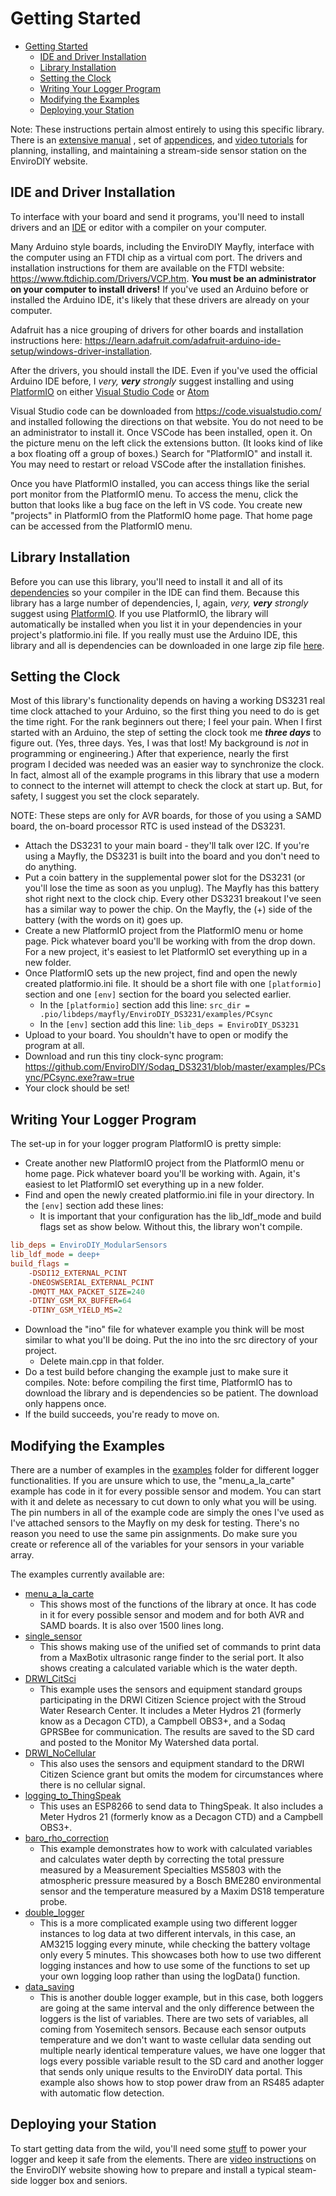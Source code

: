 # Getting Started<!--! {#page_getting_started} -->

<!--! @tableofcontents -->

<!--! @m_footernavigation -->

<!--! @if GITHUB -->

- [Getting Started](#getting-started)
  - [IDE and Driver Installation](#ide-and-driver-installation)
  - [Library Installation](#library-installation)
  - [Setting the Clock](#setting-the-clock)
  - [Writing Your Logger Program](#writing-your-logger-program)
  - [Modifying the Examples](#modifying-the-examples)
  - [Deploying your Station](#deploying-your-station)

<!--! @endif -->

Note: These instructions pertain almost entirely to using this specific library.
There is an [extensive manual](https://www.envirodiy.org/mayfly-sensor-station-manual/) , set of [appendices](https://www.envirodiy.org/mayfly-sensor-station-manual/appendices/), and [video tutorials](https://www.envirodiy.org/videos/) for planning, installing, and maintaining a stream-side sensor station on the EnviroDIY website.

## IDE and Driver Installation<!--! {#page_getting_started_ide} -->

To interface with your board and send it programs, you'll need to install drivers and an [IDE](https://en.wikipedia.org/wiki/Integrated_development_environment) or editor with a compiler on your computer.

Many Arduino style boards, including the EnviroDIY Mayfly, interface with the computer using an FTDI chip as a virtual com port.
The drivers and installation instructions for them are available on the FTDI website:  <https://www.ftdichip.com/Drivers/VCP.htm>.
**You must be an administrator on your computer to install drivers!**  If you've used an Arduino before or installed the Arduino IDE, it's likely that these drivers are already on your computer.

Adafruit has a nice grouping of drivers for other boards and installation instructions here:  <https://learn.adafruit.com/adafruit-arduino-ide-setup/windows-driver-installation>.

After the drivers, you should install the IDE.
Even if you've used the official Arduino IDE before, I _very, **very** strongly_ suggest installing and using [PlatformIO](https://platformio.org/) on either [Visual Studio Code](https://code.visualstudio.com/) or [Atom](https://atom.io/)

Visual Studio code can be downloaded from <https://code.visualstudio.com/> and installed following the directions on that website.
You do not need to be an administrator to install it.
Once VSCode has been installed, open it.
On the picture menu on the left click the extensions button.
(It looks kind of like a box floating off a group of boxes.)
Search for "PlatformIO" and install it.
You may need to restart or reload VSCode after the installation finishes.

Once you have PlatformIO installed, you can access things like the serial port monitor from the PlatformIO menu.
To access the menu, click the button that looks like a bug face on the left in VS code.
You create new "projects" in PlatformIO from the PlatformIO home page.
That home page can be accessed from the PlatformIO menu.

## Library Installation<!--! {#page_getting_started_libraries} -->

Before you can use this library, you'll need to install it and all of its [dependencies](https://github.com/EnviroDIY/ModularSensors/wiki/Library-Dependencies) so your compiler in the IDE can find them.
Because this library has a large number of dependencies, I, again, _very, **very** strongly_ suggest using [PlatformIO](https://platformio.org/).
If you use PlatformIO, the library will automatically be installed when you list it in your dependencies in your project's platformio.ini file.
If you really must use the Arduino IDE, this library and all is dependencies can be downloaded in one large zip file [here](https://github.com/EnviroDIY/Libraries/blob/master/libraries.zip?raw=true).

## Setting the Clock<!--! {#page_getting_started_clock} -->

Most of this library's functionality depends on having a working DS3231 real time clock attached to your Arduino, so the first thing you need to do is get the time right.
For the rank beginners out there; I feel your pain.
When I first started with an Arduino, the step of setting the clock took me _**three days**_ to figure out.
(Yes, three days.
Yes, I was that lost!
My background is _not_ in programming or engineering.)
After that experience, nearly the first program I decided was needed was an easier way to synchronize the clock.
In fact, almost all of the example programs in this library that use a modern to connect to the internet will attempt to check the clock at start up.
But, for safety, I suggest you set the clock separately.

NOTE:  These steps are only for AVR boards, for those of you using a SAMD board, the on-board processor RTC is used instead of the DS3231.

- Attach the DS3231 to your main board - they'll talk over I2C.
If you're using a Mayfly, the DS3231 is built into the board and you don't need to do anything.
- Put a coin battery in the supplemental power slot for the DS3231 (or you'll lose the time as soon as you unplug).
The Mayfly has this battery shot right next to the clock chip.
Every other DS3231 breakout I've seen has a similar way to power the chip.
On the Mayfly, the (+) side of the battery (with the words on it) goes up.
- Create a new PlatformIO project from the PlatformIO menu or home page.
Pick whatever board you'll be working with from the drop down.
For a new project, it's easiest to let PlatformIO set everything up in a new folder.
- Once PlatformIO sets up the new project, find and open the newly created platformio.ini file.
It should be a short file with one `[platformio]` section and one `[env]` section for the board you selected earlier.
  - In the `[platformio]` section add this line:  `src_dir = .pio/libdeps/mayfly/EnviroDIY_DS3231/examples/PCsync`
  - In the `[env]` section add this line:  `lib_deps = EnviroDIY_DS3231`
- Upload to your board.
You shouldn't have to open or modify the program at all.
- Download and run this tiny clock-sync program:  <https://github.com/EnviroDIY/Sodaq_DS3231/blob/master/examples/PCsync/PCsync.exe?raw=true>
- Your clock should be set!

## Writing Your Logger Program<!--! {#page_getting_started_program} -->

The set-up in for your logger program PlatformIO is pretty simple:

- Create another new PlatformIO project from the PlatformIO menu or home page.
Pick whatever board you'll be working with.
Again, it's easiest to let PlatformIO set everything up in a new folder.
- Find and open the newly created platformio.ini file in your directory.
In the `[env]` section add these lines:
  - It is important that your configuration has the lib_ldf_mode and build flags set as show below.
Without this, the library won't compile.

```ini
lib_deps = EnviroDIY_ModularSensors
lib_ldf_mode = deep+
build_flags =
    -DSDI12_EXTERNAL_PCINT
    -DNEOSWSERIAL_EXTERNAL_PCINT
    -DMQTT_MAX_PACKET_SIZE=240
    -DTINY_GSM_RX_BUFFER=64
    -DTINY_GSM_YIELD_MS=2
```

- Download the "ino" file for whatever example you think will be most similar to what you'll be doing.
Put the ino into the src directory of your project.
  - Delete main.cpp in that folder.
- Do a test build before changing the example just to make sure it compiles.
Note: before compiling the first time, PlatformIO has to download the library and is dependencies so be patient.
The download only happens once.
- If the build succeeds, you're ready to move on.

## Modifying the Examples<!--! {#page_getting_started_examples} -->

There are a number of examples in the [examples](https://github.com/EnviroDIY/ModularSensors/tree/master/examples) folder for different logger functionalities.
If you are unsure which to use, the "menu_a_la_carte" example has code in it for every possible sensor and modem.
You can start with it and delete as necessary to cut down to only what you will be using.
The pin numbers in all of the example code are simply the ones I've used as I've attached sensors to the Mayfly on my desk for testing.
There's no reason you need to use the same pin assignments.
Do make sure you create or reference all of the variables for your sensors in your variable array.

The examples currently available are:

- [menu_a_la_carte](https://github.com/EnviroDIY/ModularSensors/tree/master/examples/menu_a_la_carte)
  - This shows most of the functions of the library at once.
It has code in it for every possible sensor and modem and for both AVR and SAMD boards.
It is also over 1500 lines long.
- [single_sensor](https://github.com/EnviroDIY/ModularSensors/tree/master/examples/single_sensor)
  - This shows making use of the unified set of commands to print data from a MaxBotix ultrasonic range finder to the serial port.
It also shows creating a calculated variable which is the water depth.
- [DRWI_CitSci](https://github.com/EnviroDIY/ModularSensors/tree/master/examples/)
  - This example uses the sensors and equipment standard groups participating in the DRWI Citizen Science project with the Stroud Water Research Center.
It includes a Meter Hydros 21 (formerly know as a Decagon CTD), a Campbell OBS3+, and a Sodaq GPRSBee for communication.
The results are saved to the SD card and posted to the Monitor My Watershed data portal.
- [DRWI_NoCellular](https://github.com/EnviroDIY/ModularSensors/tree/master/examples/DRWI_NoCellular)
  - This also uses the sensors and equipment standard to the DRWI Citizen Science grant but omits the modem for circumstances where there is no cellular signal.
- [logging_to_ThingSpeak](https://github.com/EnviroDIY/ModularSensors/tree/master/examples/logging_to_ThingSpeak)
  - This uses an ESP8266 to send data to ThingSpeak.
It also includes a Meter Hydros 21 (formerly know as a Decagon CTD) and a Campbell OBS3+.
- [baro_rho_correction](https://github.com/EnviroDIY/ModularSensors/tree/master/examples/baro_rho_correction)
  - This example demonstrates how to work with calculated variables and calculates water depth by correcting the total pressure measured by a Measurement Specialties MS5803 with the atmospheric pressure measured by a Bosch BME280 environmental sensor and the temperature measured by a Maxim DS18 temperature probe.
- [double_logger](https://github.com/EnviroDIY/ModularSensors/tree/master/examples/double_logger)
  - This is a more complicated example using two different logger instances to log data at two different intervals, in this case, an AM3215 logging every minute, while checking the battery voltage only every 5 minutes.
This showcases both how to use two different logging instances and how to use some of the functions to set up your own logging loop rather than using the logData() function.
- [data_saving](https://github.com/EnviroDIY/ModularSensors/tree/master/examples/)
  - This is another double logger example, but in this case, both loggers are going at the same interval and the only difference between the loggers is the list of variables.
There are two sets of variables, all coming from Yosemitech sensors.
Because each sensor outputs temperature and we don't want to waste cellular data sending out multiple nearly identical temperature values, we have one logger that logs every possible variable result to the SD card and another logger that sends only unique results to the EnviroDIY data portal.
This example also shows how to stop power draw from an RS485 adapter with automatic flow detection.

## Deploying your Station<!--! {#page_getting_started_deploying} -->

To start getting data from the wild, you'll need some [stuff](https://github.com/EnviroDIY/ModularSensors/wiki/Physical-Dependencies) to power your logger and keep it safe from the elements.
There are [video instructions](https://www.envirodiy.org/videos/) on the EnviroDIY website showing how to prepare and install a typical steam-side logger box and seniors.

<!--! @section page_getting_started_other Other Helpful Pages to Get Started -->

<!--! @subpage page_library_dependencies -->

<!--! @subpage page_physical_dependencies -->

<!--! @subpage page_library_terminology -->
